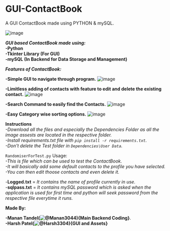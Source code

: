# GUI-ContactBook
A GUI ContactBook made using PYTHON &amp; mySQL.

![image](https://user-images.githubusercontent.com/81703042/192133152-60200547-2f1f-4bcd-9ff4-f1dbe156800c.png)

**_GUI based ContactBook made using:_**  
 **-Python**  
 **-Tkinter Library (For GUI)**  
 **-mySQL (In Backend for Data Storage and Management)**  

 
**_**Features of ContactBook:**_**

 **-Simple GUI to navigate through program.**
 ![image](https://user-images.githubusercontent.com/81703042/192133323-3bb8e6c8-7a88-4380-b134-eebef056d0c7.png)
 
 **-Limitless adding of contacts with feature to edit and delete the existing contact.**
 ![image](https://user-images.githubusercontent.com/81703042/192133387-cc03ecb4-c92e-4ccf-b1d0-71e8c87c8017.png)
 
 **-Search Command to easily find the Contacts.**
 ![image](https://user-images.githubusercontent.com/81703042/192133416-5325b9ca-227e-4469-babe-ffda70cc663b.png)
 
 **-Easy Category wise sorting options.**
 ![image](https://user-images.githubusercontent.com/81703042/192134464-fbb9f49e-dbaf-4ea4-b312-f0a6f1f9a188.png)
 
 

**Instructions**  
 _-Download all the files and especially the Dependencies Folder as all the image assests are located in the respective folder.   
 -Install requirements.txt file with ```pip install -r requirements.txt```.   
 -Don't delete the Test folder in ```Dependencies\User Data```._  



```RandomiserForTest.py``` Usage:  
 _-This is file which can be used to test the ContactBook.  
 -It will basically add some default contacts to the profile you have selected.  
 -You can then edit thoose contacts and even delete it._  
 
 
 
-**Logged.txt** = _It contains the name of profile currently in use._  
-**sqlpass.txt** = _It contains mySQL password which is asked when the application is used for first time and python will seek password from the respective file everytime it runs._  



**Made By:** 

**-Manan Tandel(![@Manan3044](https://github.com/Manan3044)){Main Backend Coding}**.  
**-Harsh Patel(![@Harsh3304](https://github.com/Harsh3304)){GUI and Assets}** 
